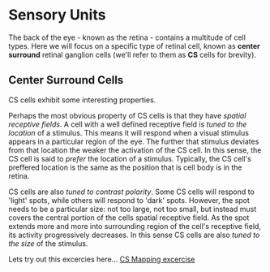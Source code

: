 # Sensory Units
The back of the eye - known as the retina - contains a multitude of cell types. Here we will focus on a specific type of retinal cell, known as **center surround** retinal ganglion cells (we'll refer to them as **CS** cells for brevity). 

## Center Surround Cells
CS cells exhibit some interesting properties.

Perhaps the most obvious property of CS cells is that they have *spatial receptive fields*. A cell with a well defined receptive field is *tuned to the location* of a stimulus. This means it will respond when a visual stimulus appears in a particular region of the eye. The further that stimulus deviates from that location the weaker the activation of the CS cell. In this sense, the CS cell is said to *prefer* the location of a stimulus. Typically, the CS cell's preffered location is the same as the position that is cell body is in the retina.

CS cells are also *tuned to contrast polarity*. Some CS cells will respond to 'light' spots, while others will respond to 'dark' spots. However, the spot needs to be a particular size: not too large, not too small, but instead must covers the central portion of the cells spatial receptive field. As the spot extends more and more into surrounding region of the cell's receptive field, its activity progressively decreases. In this sense CS cells are also *tuned to the size* of the stimulus.

Lets try out this excercies here...
[CS Mapping excercise](https://isle.hanover.edu/Ch03Eye/Ch03Kuffler_evt.html)